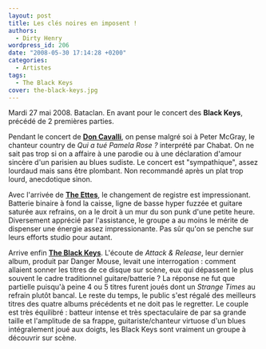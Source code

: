 ```yaml
---
layout: post
title: Les clés noires en imposent !
authors:
  - Dirty Henry
wordpress_id: 206
date: "2008-05-30 17:14:28 +0200"
categories:
  - Artistes
tags:
  - The Black Keys
cover: the-black-keys.jpg
---
```


Mardi 27 mai 2008. Bataclan. En avant pour le concert des **Black Keys**,
précédé de 2 premières parties.

Pendant le concert de [**Don Cavalli**][1], on pense malgré soi à Peter McGray,
le chanteur country de _Qui a tué Pamela Rose ?_ interprété par Chabat. On ne
sait pas trop si on a affaire à une parodie ou à une déclaration d'amour sincère
d'un parisien au blues sudiste. Le concert est "sympathique", assez lourdaud
mais sans être plombant. Non recommandé après un plat trop lourd, anecdotique
sinon.

Avec l'arrivée de [**The Ettes**][2], le changement de registre est
impressionant. Batterie binaire à fond la caisse, ligne de basse hyper fuzzée et
guitare saturée aux refrains, on a le droit à un mur du son punk d'une petite
heure. Diversement apprécié par l'assistance, le groupe a au moins le mérite de
dispenser une énergie assez impressionante. Pas sûr qu'on se penche sur leurs
efforts studio pour autant.

Arrive enfin [**The Black Keys**][3]. L'écoute de _Attack & Release_, leur
dernier album, produit par Danger Mouse, levait une interrogation : comment
allaient sonner les titres de ce disque sur scène, eux qui dépassent le plus
souvent le cadre traditionnel guitare/batterie ? La réponse ne fut que partielle
puisqu'à peine 4 ou 5 titres furent joués dont un _Strange Times_ au refrain
plutôt bancal. Le reste du temps, le public s'est régalé des meilleurs titres
des quatre albums précédents et ne doit pas le regretter. Le couple est très
équilibré : batteur intense et très spectaculaire de par sa grande taille et
l'amplitude de sa frappe, guitariste/chanteur virtuose d'un blues intégralement
joué aux doigts, les Black Keys sont vraiment un groupe à découvrir sur scène.

[1]: https://musicbrainz.org/artist/792535d1-eb42-4c48-aad9-2766665c944d
[2]: https://en.wikipedia.org/wiki/The_Ettes
[3]: https://theblackkeys.com/
